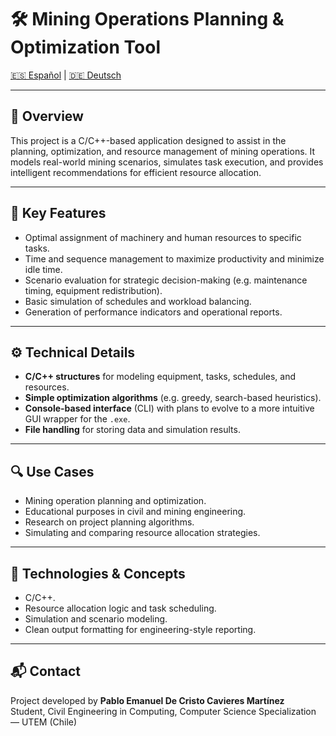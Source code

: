 # 🛠️ Mining Operations Planning & Optimization Tool

[🇪🇸 Español](README.es.md) | [🇩🇪 Deutsch](README.de.md)

---

## 📌 Overview

This project is a C/C++-based application designed to assist in the planning, optimization, and resource management of mining operations. It models real-world mining scenarios, simulates task execution, and provides intelligent recommendations for efficient resource allocation.

---

## 🎯 Key Features

- Optimal assignment of machinery and human resources to specific tasks.
- Time and sequence management to maximize productivity and minimize idle time.
- Scenario evaluation for strategic decision-making (e.g. maintenance timing, equipment redistribution).
- Basic simulation of schedules and workload balancing.
- Generation of performance indicators and operational reports.

---

## ⚙️ Technical Details

- **C/C++ structures** for modeling equipment, tasks, schedules, and resources.
- **Simple optimization algorithms** (e.g. greedy, search-based heuristics).
- **Console-based interface** (CLI) with plans to evolve to a more intuitive GUI wrapper for the `.exe`.
- **File handling** for storing data and simulation results.

---

## 🔍 Use Cases

- Mining operation planning and optimization.
- Educational purposes in civil and mining engineering.
- Research on project planning algorithms.
- Simulating and comparing resource allocation strategies.

---

## 🧠 Technologies & Concepts

- C/C++.
- Resource allocation logic and task scheduling.
- Simulation and scenario modeling.
- Clean output formatting for engineering-style reporting.

---

## 📬 Contact

Project developed by **Pablo Emanuel De Cristo Cavieres Martínez**  
Student, Civil Engineering in Computing, Computer Science Specialization — UTEM (Chile)